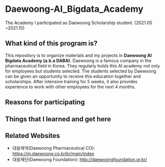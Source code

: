 # Daewoong-AI_Bigdata_Academy
The Academy I participated as Daewoong Scholarship student. (2021.05 ~2021.10)  

## What kind of this program is?
  This repository is to organize materials and my projects in **Daewoong AI Bigdata Academy (a.k.a DABA)**. Daewoong is a famous company in the pharmaceutical field in Korea. They regularly holds this AI academy not only for employees but students selected. The students selected by Daewoong can be given an opportunity to receive this education together and scholarships. After intensive training for 5 weeks, it also provides experience to work with other employees for the next 4 months.
 
## Reasons for participating

## Things that I learned and get here


## Related Websites
- 대웅제약(Daewoong Pharmaceutical CO): https://m.daewoong.co.kr/kr/main/index
- 대웅재단(Daewoong Foundation): http://daewoongfoundation.or.kr/
 
 

